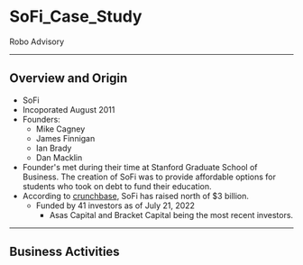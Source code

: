 # SoFi_Case_Study
Robo Advisory

---

## Overview and Origin
* SoFi
* Incoporated August 2011
* Founders:
    * Mike Cagney
    * James Finnigan
    * Ian Brady
    * Dan Macklin
* Founder's met during their time at Stanford Graduate School of Business. The creation of SoFi was to provide affordable options for students who took on debt to fund their education.
* According to [crunchbase](https://www.crunchbase.com/organization/social-finance/company_financials), SoFi has raised north of $3 billion.
    * Funded by 41 investors as of July 21, 2022
        * Asas Capital and Bracket Capital being the most recent investors.

---

## Business Activities




